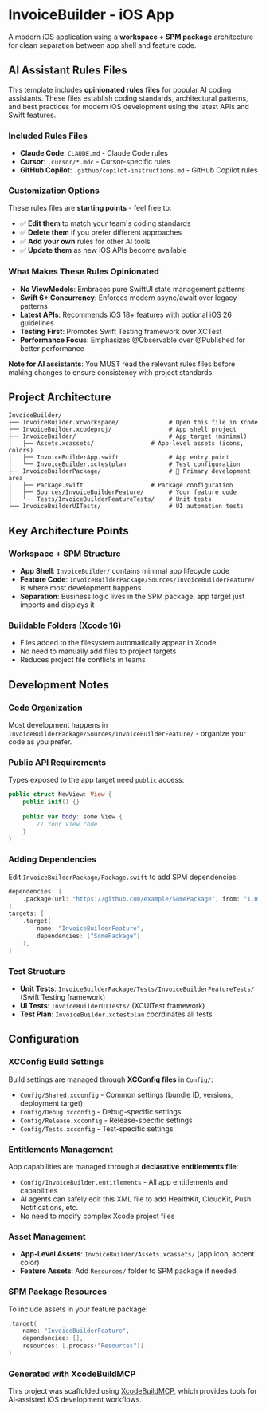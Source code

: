 # InvoiceBuilder - iOS App

A modern iOS application using a **workspace + SPM package** architecture for clean separation between app shell and feature code.

## AI Assistant Rules Files

This template includes **opinionated rules files** for popular AI coding assistants. These files establish coding standards, architectural patterns, and best practices for modern iOS development using the latest APIs and Swift features.

### Included Rules Files
- **Claude Code**: `CLAUDE.md` - Claude Code rules
- **Cursor**: `.cursor/*.mdc` - Cursor-specific rules
- **GitHub Copilot**: `.github/copilot-instructions.md` - GitHub Copilot rules

### Customization Options
These rules files are **starting points** - feel free to:
- ✅ **Edit them** to match your team's coding standards
- ✅ **Delete them** if you prefer different approaches
- ✅ **Add your own** rules for other AI tools
- ✅ **Update them** as new iOS APIs become available

### What Makes These Rules Opinionated
- **No ViewModels**: Embraces pure SwiftUI state management patterns
- **Swift 6+ Concurrency**: Enforces modern async/await over legacy patterns
- **Latest APIs**: Recommends iOS 18+ features with optional iOS 26 guidelines
- **Testing First**: Promotes Swift Testing framework over XCTest
- **Performance Focus**: Emphasizes @Observable over @Published for better performance

**Note for AI assistants**: You MUST read the relevant rules files before making changes to ensure consistency with project standards.

## Project Architecture

```
InvoiceBuilder/
├── InvoiceBuilder.xcworkspace/              # Open this file in Xcode
├── InvoiceBuilder.xcodeproj/                # App shell project
├── InvoiceBuilder/                          # App target (minimal)
│   ├── Assets.xcassets/                # App-level assets (icons, colors)
│   ├── InvoiceBuilderApp.swift              # App entry point
│   └── InvoiceBuilder.xctestplan            # Test configuration
├── InvoiceBuilderPackage/                   # 🚀 Primary development area
│   ├── Package.swift                   # Package configuration
│   ├── Sources/InvoiceBuilderFeature/       # Your feature code
│   └── Tests/InvoiceBuilderFeatureTests/    # Unit tests
└── InvoiceBuilderUITests/                   # UI automation tests
```

## Key Architecture Points

### Workspace + SPM Structure
- **App Shell**: `InvoiceBuilder/` contains minimal app lifecycle code
- **Feature Code**: `InvoiceBuilderPackage/Sources/InvoiceBuilderFeature/` is where most development happens
- **Separation**: Business logic lives in the SPM package, app target just imports and displays it

### Buildable Folders (Xcode 16)
- Files added to the filesystem automatically appear in Xcode
- No need to manually add files to project targets
- Reduces project file conflicts in teams

## Development Notes

### Code Organization
Most development happens in `InvoiceBuilderPackage/Sources/InvoiceBuilderFeature/` - organize your code as you prefer.

### Public API Requirements
Types exposed to the app target need `public` access:
```swift
public struct NewView: View {
    public init() {}
    
    public var body: some View {
        // Your view code
    }
}
```

### Adding Dependencies
Edit `InvoiceBuilderPackage/Package.swift` to add SPM dependencies:
```swift
dependencies: [
    .package(url: "https://github.com/example/SomePackage", from: "1.0.0")
],
targets: [
    .target(
        name: "InvoiceBuilderFeature",
        dependencies: ["SomePackage"]
    ),
]
```

### Test Structure
- **Unit Tests**: `InvoiceBuilderPackage/Tests/InvoiceBuilderFeatureTests/` (Swift Testing framework)
- **UI Tests**: `InvoiceBuilderUITests/` (XCUITest framework)
- **Test Plan**: `InvoiceBuilder.xctestplan` coordinates all tests

## Configuration

### XCConfig Build Settings
Build settings are managed through **XCConfig files** in `Config/`:
- `Config/Shared.xcconfig` - Common settings (bundle ID, versions, deployment target)
- `Config/Debug.xcconfig` - Debug-specific settings  
- `Config/Release.xcconfig` - Release-specific settings
- `Config/Tests.xcconfig` - Test-specific settings

### Entitlements Management
App capabilities are managed through a **declarative entitlements file**:
- `Config/InvoiceBuilder.entitlements` - All app entitlements and capabilities
- AI agents can safely edit this XML file to add HealthKit, CloudKit, Push Notifications, etc.
- No need to modify complex Xcode project files

### Asset Management
- **App-Level Assets**: `InvoiceBuilder/Assets.xcassets/` (app icon, accent color)
- **Feature Assets**: Add `Resources/` folder to SPM package if needed

### SPM Package Resources
To include assets in your feature package:
```swift
.target(
    name: "InvoiceBuilderFeature",
    dependencies: [],
    resources: [.process("Resources")]
)
```

### Generated with XcodeBuildMCP
This project was scaffolded using [XcodeBuildMCP](https://github.com/cameroncooke/XcodeBuildMCP), which provides tools for AI-assisted iOS development workflows.